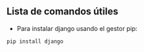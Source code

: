## Lista de comandos útiles

- Para instalar django usando el gestor pip:

```
pip install django
```

